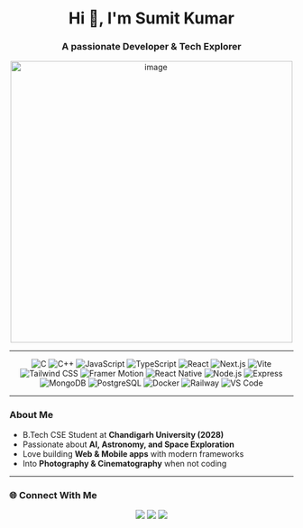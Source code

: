 <h1 align="center">Hi 👋, I'm Sumit Kumar</h1>
<h3 align="center">A passionate Developer & Tech Explorer</h3>

<p align="center">
<img width="500" height="500" alt="image" src="https://i.pinimg.com/originals/ef/78/ab/ef78ab78dfd55dd03a51c6ce54fb393b.gif" />  
</p>

---

<p align="center">
  <img src="https://img.shields.io/badge/C-%2300599C.svg?style=plastic&logo=c&logoColor=white" alt="C" />
  <img src="https://img.shields.io/badge/C++-%2300599C.svg?style=plastic&logo=c%2B%2B&logoColor=white" alt="C++" />
  <img src="https://img.shields.io/badge/JavaScript-%23323330.svg?style=plastic&logo=javascript&logoColor=%23F7DF1E" alt="JavaScript" />
  <img src="https://img.shields.io/badge/TypeScript-%23007ACC.svg?style=plastic&logo=typescript&logoColor=white" alt="TypeScript" />
  <img src="https://img.shields.io/badge/React-%2320232a.svg?style=plastic&logo=react&logoColor=%2361DAFB" alt="React" />
  <img src="https://img.shields.io/badge/Next.js-000000.svg?style=plastic&logo=next.js&logoColor=white" alt="Next.js" />
  <img src="https://img.shields.io/badge/Vite-%23646CFF.svg?style=plastic&logo=vite&logoColor=white" alt="Vite" />
  <img src="https://img.shields.io/badge/Tailwind_CSS-%2338B2E8.svg?style=plastic&logo=tailwind-css&logoColor=white" alt="Tailwind CSS" />
  <img src="https://img.shields.io/badge/Framer--Motion-%23000000.svg?style=plastic&logo=framer&logoColor=white" alt="Framer Motion" />
  <img src="https://img.shields.io/badge/React_Native-%2320232a.svg?style=plastic&logo=react&logoColor=%2361DAFB" alt="React Native" />
  <img src="https://img.shields.io/badge/Node.js-339933?style=plastic&logo=node.js&logoColor=white" alt="Node.js" />
  <img src="https://img.shields.io/badge/Express.js-%23404d59.svg?style=plastic&logo=express&logoColor=white" alt="Express" />
  <img src="https://img.shields.io/badge/MongoDB-%234ea94b.svg?style=plastic&logo=mongodb&logoColor=white" alt="MongoDB" />
  <img src="https://img.shields.io/badge/PostgreSQL-%23336791.svg?style=plastic&logo=postgresql&logoColor=white" alt="PostgreSQL" />
  <img src="https://img.shields.io/badge/Docker-%232496ED.svg?style=plastic&logo=docker&logoColor=white" alt="Docker" />
  <img src="https://img.shields.io/badge/Railway-%230B0D0E.svg?style=plastic&logo=railway&logoColor=white" alt="Railway" />
  <img src="https://img.shields.io/badge/VS_Code-0078D4?style=plastic&logo=visual%20studio%20code&logoColor=white" alt="VS Code" />
</p>

---

###  About Me  
-  B.Tech CSE Student at **Chandigarh University (2028)**  
-  Passionate about **AI, Astronomy, and Space Exploration**  
-  Love building **Web & Mobile apps** with modern frameworks  
-  Into **Photography & Cinematography** when not coding  



---

### 🌐 Connect With Me  

<p align="center">
  <a href="https://github.com/sumitkumar"><img src="https://img.shields.io/badge/GitHub-%2312100E.svg?style=plastic&logo=github&logoColor=white" /></a>
  <a href="https://linkedin.com/in/sumitkumar"><img src="https://img.shields.io/badge/LinkedIn-%230077B5.svg?style=plastic&logo=linkedin&logoColor=white" /></a>
  <a href="mailto:sumit@example.com"><img src="https://img.shields.io/badge/Email-D14836?style=plastic&logo=gmail&logoColor=white" /></a>
</p>
